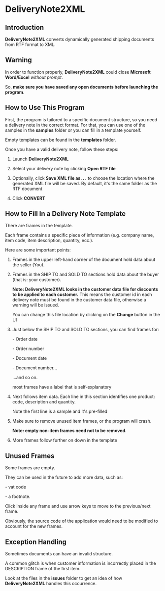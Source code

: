 ﻿# DeliveryNote2XML

## Introduction

**DeliveryNote2XML** converts dynamically generated shipping documents from RTF format to XML.

## Warning

In order to function properly, **DeliveryNote2XML** could close **Microsoft Word/Excel** *without prompt*.

So, **make sure you have saved any open documents before launching the program**.

## How to Use This Program

First, the program is tailored to a specific document structure, so you need a delivery note in the correct format. For that, you can use one of the samples in the **samples** folder or you can fill in a template yourself.

Empty templates can be found in the **templates** folder.

Once you have a valid delivery note, follow these steps:

1. Launch **DeliveryNote2XML**

2. Select your delivery note by clicking **Open RTF file**

3. Optionally, click **Save XML file as. . .** to choose the location where the generated XML file will be saved. By default, it's the same folder as the RTF document

4. Click **CONVERT**

## How to Fill In a Delivery Note Template

There are frames in the template.

Each frame contains a specific piece of information (e.g. company name, item code, item description, quantity, ecc.).

Here are some important points:

1. Frames in the upper left-hand corner of the document hold data about the seller (You).

2. Frames in the SHIP TO and SOLD TO sections hold data about the buyer (that is: your customer).

    **Note: DeliveryNote2XML looks in the customer data file for discounts to be applied to each customer.**
    This means the customer id in each delivery note must be found in the customer data file, otherwise a warning will be issued.

    You can change this file location by clicking on the **Change** button in the UI

3. Just below the SHIP TO and SOLD TO sections, you can find frames for:

    \- Order date

    \- Order number

    \- Document date

    \- Document number...

    ...and so on.

    most frames have a label that is self-explanatory

4. Next follows item data. Each line in this section identifies one product: code, description and quantity.

    Note the first line is a sample and it's pre-filled

5. Make sure to remove unused item frames, or the program will crash.

   **Note: empty non-item frames need not to be removed.**

6. More frames follow further on down in the template

## Unused Frames

Some frames are empty.

They can be used in the future to add more data, such as: 

\- vat code

\- a footnote.

Click inside any frame and use arrow keys to move to the previous/next frame.

Obviously, the source code of the application would need to be modified to account for the new frames.

## Exception Handling

Sometimes documents can have an invalid structure.

A common glitch is when customer information is incorrectly placed in the DESCRIPTION frame of the first item.

Look at the files in the **issues** folder to get an idea of how **DeliveryNote2XML** handles this occurrence.
